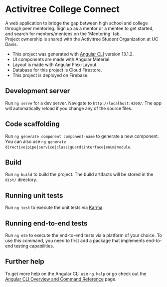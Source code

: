 # Activitree College Connect

A web application to bridge the gap between high school and college through peer mentoring. Sign up as a mentor or a mentee to get started, and search for mentors/mentees on the 'Mentoring' tab.  
Project ownership is shared with the Activitree Student Organization at UC Davis.
 
- This project was generated with [Angular CLI](https://github.com/angular/angular-cli) version 13.1.2.
- UI components are made with Angular Material.
- Layout is made with Angular Flex-Layout.
- Database for this project is Cloud Firestore.
- This project is deployed on Firebase.

## Development server

Run `ng serve` for a dev server. Navigate to `http://localhost:4200/`. The app will automatically reload if you change any of the source files.

## Code scaffolding

Run `ng generate component component-name` to generate a new component. You can also use `ng generate directive|pipe|service|class|guard|interface|enum|module`.

## Build

Run `ng build` to build the project. The build artifacts will be stored in the `dist/` directory.

## Running unit tests

Run `ng test` to execute the unit tests via [Karma](https://karma-runner.github.io).

## Running end-to-end tests

Run `ng e2e` to execute the end-to-end tests via a platform of your choice. To use this command, you need to first add a package that implements end-to-end testing capabilities.

## Further help

To get more help on the Angular CLI use `ng help` or go check out the [Angular CLI Overview and Command Reference](https://angular.io/cli) page.
